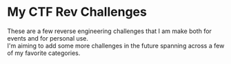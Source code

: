 # My CTF Rev Challenges
These are a few reverse engineering challenges that I am make both for events and for personal use. <br />
I'm aiming to add some more challenges in the future spanning across a few of my favorite categories.